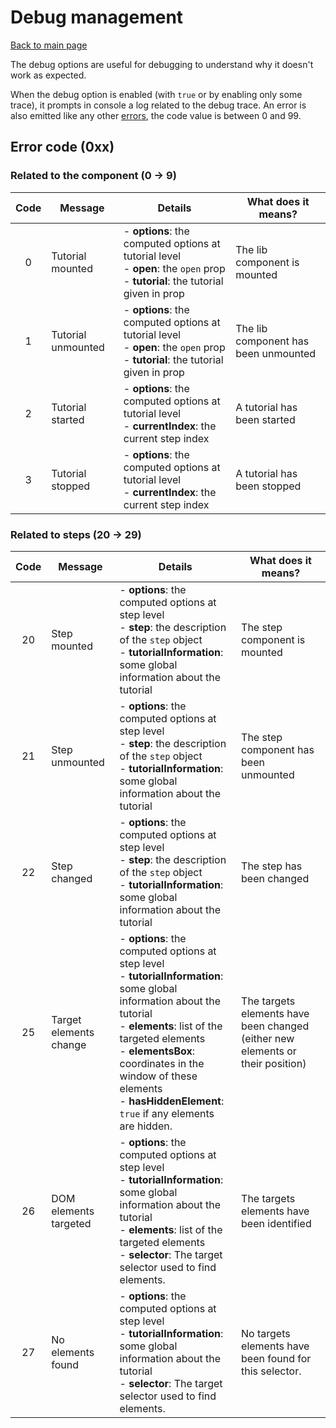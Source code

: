# Debug management

[Back to main page](./main.md)

The debug options are useful for debugging to understand why it doesn't work
as expected.

When the debug option is enabled (with `true` or by enabling only some trace),
it prompts in console a log related to the debug trace.
An error is also emitted like any other [errors](./errors.md), the code value
is between 0 and 99.

## Error code (0xx)

### Related to the component (0 → 9)

| Code | Message | Details | What does it means? |
|:----:|---------|---------|---------------------|
|0 | Tutorial mounted | - **options**: the computed options at tutorial level<br> - **open**: the `open` prop<br> - **tutorial**: the tutorial given in prop | The lib component is mounted |
|1 | Tutorial unmounted | - **options**: the computed options at tutorial level<br> - **open**: the `open` prop<br> - **tutorial**: the tutorial given in prop | The lib component has been unmounted |
|2 | Tutorial started | - **options**: the computed options at tutorial level<br> - **currentIndex**: the current step index | A tutorial has been started |
|3 | Tutorial stopped | - **options**: the computed options at tutorial level<br> - **currentIndex**: the current step index | A tutorial has been stopped |

### Related to steps (20 → 29)

| Code | Message | Details | What does it means? |
|:----:|---------|---------|---------------------|
|20 | Step mounted | - **options**: the computed options at step level<br> - **step**: the description of the `step` object<br> - **tutorialInformation**: some global information about the tutorial | The step component is mounted |
|21 | Step unmounted | - **options**: the computed options at step level<br> - **step**: the description of the `step` object<br> - **tutorialInformation**: some global information about the tutorial | The step component has been unmounted |
|22 | Step changed | - **options**: the computed options at step level<br> - **step**: the description of the `step` object<br> - **tutorialInformation**: some global information about the tutorial | The step has been changed |
|25 | Target elements change | - **options**: the computed options at step level<br> - **tutorialInformation**: some global information about the tutorial<br> - **elements**: list of the targeted elements<br> - **elementsBox**: coordinates in the window of these elements<br> - **hasHiddenElement**: `true` if any elements are hidden. | The targets elements have been changed (either new elements or their position) |
|26 | DOM elements targeted | - **options**: the computed options at step level<br> - **tutorialInformation**: some global information about the tutorial<br> - **elements**: list of the targeted elements<br> - **selector**: The target selector used to find elements. | The targets elements have been identified |
|27 | No elements found | - **options**: the computed options at step level<br> - **tutorialInformation**: some global information about the tutorial<br> - **selector**: The target selector used to find elements. | No targets elements have been found for this selector. |
